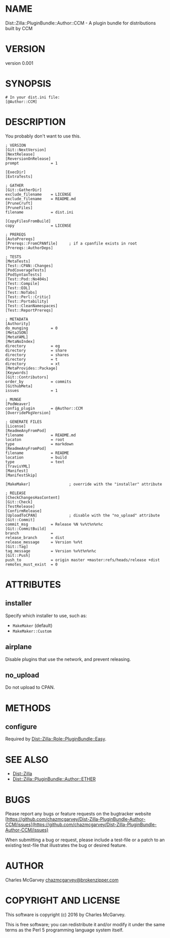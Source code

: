 # NAME

Dist::Zilla::PluginBundle::Author::CCM - A plugin bundle for distributions built by CCM

# VERSION

version 0.001

# SYNOPSIS

    # In your dist.ini file:
    [@Author::CCM]

# DESCRIPTION

You probably don't want to use this.

    ; VERSION
    [Git::NextVersion]
    [NextRelease]
    [ReversionOnRelease]
    prompt              = 1

    [ExecDir]
    [ExtraTests]

    ; GATHER
    [Git::GatherDir]
    exclude_filename    = LICENSE
    exclude_filename    = README.md
    [PruneCruft]
    [PruneFiles]
    filename            = dist.ini

    [CopyFilesFromBuild]
    copy                = LICENSE

    ; PREREQS
    [AutoPrereqs]
    [Prereqs::FromCPANfile]     ; if a cpanfile exists in root
    [Prereqs::AuthorDeps]

    ; TESTS
    [MetaTests]
    [Test::CPAN::Changes]
    [PodCoverageTests]
    [PodSyntaxTests]
    [Test::Pod::No404s]
    [Test::Compile]
    [Test::EOL]
    [Test::NoTabs]
    [Test::Perl::Critic]
    [Test::Portability]
    [Test::CleanNamespaces]
    [Test::ReportPrereqs]

    ; METADATA
    [Authority]
    do_munging          = 0
    [MetaJSON]
    [MetaYAML]
    [MetaNoIndex]
    directory           = eg
    directory           = share
    directory           = shares
    directory           = t
    directory           = xt
    [MetaProvides::Package]
    [Keywords]
    [Git::Contributors]
    order_by            = commits
    [GithubMeta]
    issues              = 1

    ; MUNGE
    [PodWeaver]
    config_plugin       = @Author::CCM
    [OverridePkgVersion]

    ; GENERATE FILES
    [License]
    [ReadmeAnyFromPod]
    filename            = README.md
    locaton             = root
    type                = markdown
    [ReadmeAnyFromPod]
    filename            = README
    location            = build
    type                = text
    [TravisYML]
    [Manifest]
    [ManifestSkip]

    [MakeMaker]                 ; override with the "installer" attribute

    ; RELEASE
    [CheckChangesHasContent]
    [Git::Check]
    [TestRelease]
    [ConfirmRelease]
    [UploadToCPAN]              ; disable with the "no_upload" attribute
    [Git::Commit]
    commit_msg          = Release %N %v%t%n%n%c
    [Git::CommitBuild]
    branch              =
    release_branch      = dist
    release_message     = Version %v%t
    [Git::Tag]
    tag_message         = Version %v%t%n%n%c
    [Git::Push]
    push_to             = origin master +master:refs/heads/release +dist
    remotes_must_exist  = 0

# ATTRIBUTES

## installer

Specify which installer to use, such as:

- `MakeMaker` (default)
- `MakeMaker::Custom`

## airplane

Disable plugins that use the network, and prevent releasing.

## no\_upload

Do not upload to CPAN.

# METHODS

## configure

Required by [Dist::Zilla::Role::PluginBundle::Easy](https://metacpan.org/pod/Dist::Zilla::Role::PluginBundle::Easy).

# SEE ALSO

- [Dist::Zilla](https://metacpan.org/pod/Dist::Zilla)
- [Dist::Zilla::PluginBundle::Author::ETHER](https://metacpan.org/pod/Dist::Zilla::PluginBundle::Author::ETHER)

# BUGS

Please report any bugs or feature requests on the bugtracker website
[https://github.com/chazmcgarvey/Dist-Zilla-PluginBundle-Author-CCM/issues](https://github.com/chazmcgarvey/Dist-Zilla-PluginBundle-Author-CCM/issues)

When submitting a bug or request, please include a test-file or a
patch to an existing test-file that illustrates the bug or desired
feature.

# AUTHOR

Charles McGarvey <chazmcgarvey@brokenzipper.com>

# COPYRIGHT AND LICENSE

This software is copyright (c) 2016 by Charles McGarvey.

This is free software; you can redistribute it and/or modify it under
the same terms as the Perl 5 programming language system itself.
